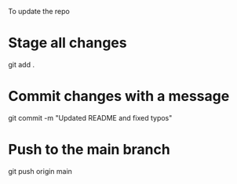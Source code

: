 To update the repo

# Stage all changes
git add .

# Commit changes with a message
git commit -m "Updated README and fixed typos"

# Push to the main branch
git push origin main
